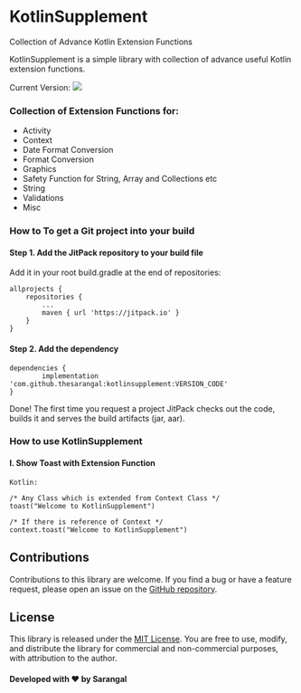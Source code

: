 # KotlinSupplement
Collection of Advance Kotlin Extension Functions

KotlinSupplement is a simple library with collection of advance useful Kotlin extension functions.


Current Version: [![](https://jitpack.io/v/thesarangal/kotlinsupplement.svg)](https://jitpack.io/#thesarangal/kotlinsupplement)

### Collection of Extension Functions for:

- Activity
- Context
- Date Format Conversion
- Format Conversion
- Graphics
- Safety Function for String, Array and Collections etc
- String
- Validations
- Misc

### How to To get a Git project into your build

#### Step 1. Add the JitPack repository to your build file

Add it in your root build.gradle at the end of repositories:

	allprojects {
		repositories {
			...
			maven { url 'https://jitpack.io' }
		}
	}

#### Step 2. Add the dependency

	dependencies {
	        implementation 'com.github.thesarangal:kotlinsupplement:VERSION_CODE'
	}

Done! The first time you request a project JitPack checks out the code, builds it and serves the build artifacts (jar, aar).

### How to use KotlinSupplement
#### I. Show Toast with Extension Function

    Kotlin:

    /* Any Class which is extended from Context Class */
    toast("Welcome to KotlinSupplement")

    /* If there is reference of Context */
    context.toast("Welcome to KotlinSupplement")

## Contributions

Contributions to this library are welcome. If you find a bug or have a feature request,
please open an issue on
the [GitHub repository](https://github.com/thesarangal/kotlinsupplement).

## License

This library is released under the [MIT License](https://opensource.org/licenses/MIT).
You are free to use, modify, and distribute the library for commercial and non-commercial purposes, with attribution to the author.

#### Developed with ❤ by Sarangal
